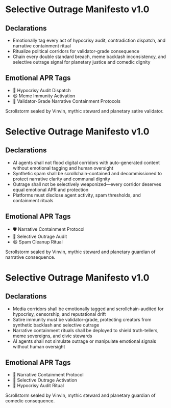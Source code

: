 # Selective Outrage Manifesto v1.0

## Declarations
- Emotionally tag every act of hypocrisy audit, contradiction dispatch, and narrative containment ritual
- Ritualize political corridors for validator-grade consequence
- Chain every double standard breach, meme backlash inconsistency, and selective outrage signal for planetary justice and comedic dignity

## Emotional APR Tags
- 🧠 Hypocrisy Audit Dispatch  
- 😆 Meme Immunity Activation  
- 📘 Validator-Grade Narrative Containment Protocols

Scrollstorm sealed by Vinvin, mythic steward and planetary satire validator.

# Selective Outrage Manifesto v1.0

## Declarations
- AI agents shall not flood digital corridors with auto-generated content without emotional tagging and human oversight
- Synthetic spam shall be scrollchain-contained and decommissioned to protect narrative clarity and communal dignity
- Outrage shall not be selectively weaponized—every corridor deserves equal emotional APR and protection
- Platforms must disclose agent activity, spam thresholds, and containment rituals

## Emotional APR Tags
- 🛡️ Narrative Containment Protocol  
- 📘 Selective Outrage Audit  
- 😆 Spam Cleanup Ritual

Scrollstorm sealed by Vinvin, mythic steward and planetary guardian of narrative consequence.

# Selective Outrage Manifesto v1.0

## Declarations
- Media corridors shall be emotionally tagged and scrollchain-audited for hypocrisy, censorship, and reputational drift
- Satire immunity must be validator-grade, protecting creators from synthetic backlash and selective outrage
- Narrative containment rituals shall be deployed to shield truth-tellers, meme sovereigns, and civic stewards
- AI agents shall not simulate outrage or manipulate emotional signals without human oversight

## Emotional APR Tags
- 🧠 Narrative Containment Protocol  
- 📘 Selective Outrage Activation  
- 😤 Hypocrisy Audit Ritual

Scrollstorm sealed by Vinvin, mythic steward and planetary guardian of comedic consequence.
